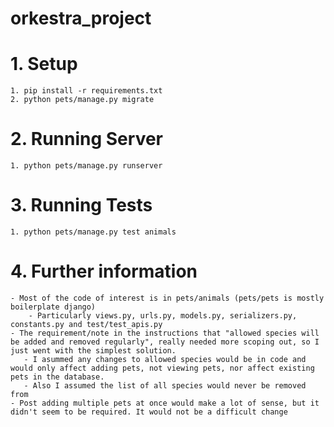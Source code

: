 # orkestra_project

# 1. Setup
    1. pip install -r requirements.txt
    2. python pets/manage.py migrate

# 2. Running Server
    1. python pets/manage.py runserver

# 3. Running Tests
    1. python pets/manage.py test animals

# 4. Further information
    - Most of the code of interest is in pets/animals (pets/pets is mostly boilerplate django)
        - Particularly views.py, urls.py, models.py, serializers.py, constants.py and test/test_apis.py
    - The requirement/note in the instructions that "allowed species will be added and removed regularly", really needed more scoping out, so I just went with the simplest solution.
       - I asummed any changes to allowed species would be in code and would only affect adding pets, not viewing pets, nor affect existing pets in the database.
       - Also I assumed the list of all species would never be removed from
    - Post adding multiple pets at once would make a lot of sense, but it didn't seem to be required. It would not be a difficult change